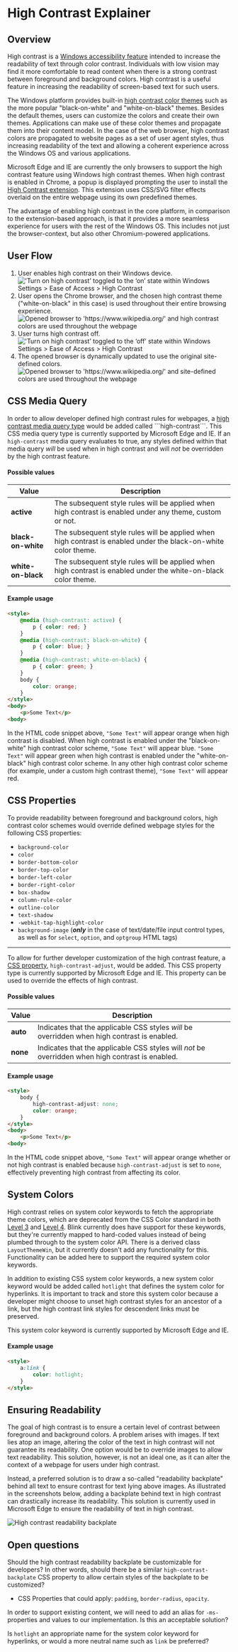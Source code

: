 # High Contrast Explainer

## Overview

High contrast is a [Windows accessibility feature](https://docs.microsoft.com/en-us/windows/desktop/w8cookbook/high-contrast-mode) intended to increase the readability of text through color contrast. Individuals with low vision may find it more comfortable to read content when there is a strong contrast between foreground and background colors. High contrast is a useful feature in increasing the readability of screen-based text for such users.

The Windows platform provides built-in [high contrast color themes](https://docs.microsoft.com/en-us/windows/uwp/design/accessibility/high-contrast-themes) such as the more popular "black-on-white" and "white-on-black" themes. Besides the default themes, users can customize the colors and create their own themes. Applications can make use of these color themes and propagate them into their content model. In the case of the web browser, high contrast colors are propagated to website pages as a set of user agent styles, thus increasing readability of the text and allowing a coherent experience across the Windows OS and various applications.

Microsoft Edge and IE are currently the only browsers to support the high contrast feature using Windows high contrast themes. When high contrast is enabled in Chrome, a popup is displayed prompting the user to install the [High Contrast extension](https://chrome.google.com/webstore/detail/high-contrast/djcfdncoelnlbldjfhinnjlhdjlikmph). This extension uses CSS/SVG filter effects overlaid on the entire webpage using its own predefined themes.

The advantage of enabling high contrast in the core platform, in comparison to the extension-based approach, is that it provides a more seamless experience for users with the rest of the Windows OS. This includes not just the browser-context, but also other Chromium-powered applications. 

## User Flow

1. User enables high contrast on their Windows device.
!['Turn on high contrast’ toggled to the ‘on’ state within Windows Settings > Ease of Access > High Contrast](TurnOnHighContrast.jpg)
2. User opens the Chrome browser, and the chosen high contrast theme ("white-on-black" in this case) is used throughout their entire browsing experience.
![Opened browser to 'https://www.wikipedia.org/' and high contrast colors are used throughout the webpage](BrowserInHighContrast.jpg)
3. User turns high contrast off.
!['Turn on high contrast’ toggled to the ‘off’ state within Windows Settings > Ease of Access > High Contrast](TurnOffHighContrast.jpg)
4. The opened browser is dynamically updated to use the original site-defined colors.
![Opened browser to 'https://www.wikipedia.org/' and site-defined colors are used throughout the webpage](BrowserWithoutHighContrast.jpg)

## CSS Media Query

In order to allow developer defined high contrast rules for webpages, a [high contrast media query type](https://msdn.microsoft.com/en-us/library/hh771830(v=vs.85).aspx) would be added called ```high-contrast```. This CSS media query type is currently supported by Microsoft Edge and IE. If an ```high-contrast``` media query evaluates to true, any styles defined within that media query *will* be used when in high contrast and will *not* be overridden by the high contrast feature.

#### Possible values

Value | Description
--- | --- 
**active** | The subsequent style rules will be applied when high contrast is enabled under any theme, custom or not.
**black-on-white** | The subsequent style rules will be applied when high contrast is enabled under the black-on-white color theme.
**white-on-black** | The subsequent style rules will be applied when high contrast is enabled under the white-on-black color theme.

#### Example usage

```html
<style>
    @media (high-contrast: active) {
        p { color: red; }
    }
    @media (high-contrast: black-on-white) {
        p { color: blue; }
    }
    @media (high-contrast: white-on-black) {
        p { color: green; }
    }
    body {
        color: orange;
    }
</style>
<body>
    <p>Some Text</p>
<body>
```
In the HTML code snippet above, ```"Some Text"``` will appear orange when high contrast is disabled. When high contrast is enabled under the "black-on-white" high contrast color scheme, ```"Some Text"``` will appear blue. ```"Some Text"``` will appear green when high contrast is enabled under the "white-on-black" high contrast color scheme. In any other high contrast color scheme (for example, under a custom high contrast theme), ```"Some Text"``` will appear red.


## CSS Properties

To provide readability between foreground and background colors, high contrast color schemes would override defined webpage styles for the following CSS properties:
* ```background-color```
* ```color```
* ```border-bottom-color```
* ```border-top-color```
* ```border-left-color```
* ```border-right-color```
* ```box-shadow```
* ```column-rule-color```
* ```outline-color```
* ```text-shadow```
* ```-webkit-tap-highlight-color```
* ```background-image``` (***only*** in the case of text/date/file input control types, as well as for ```select```, ```option```, and ```optgroup``` HTML tags)
_____
To allow for further developer customization of the high contrast feature, a [CSS property](https://msdn.microsoft.com/en-us/library/hh771863(v=vs.85).aspx), ```high-contrast-adjust```, would be added. This CSS property type is currently supported by Microsoft Edge and IE. This property can be used to override the effects of high contrast.

#### Possible values

Value | Description
--- | --- 
**auto** | Indicates that the applicable CSS styles *will* be overridden when high contrast is enabled.
**none** | Indicates that the applicable CSS styles will *not* be overridden when high contrast is enabled.

#### Example usage

```html
<style>
    body {
        high-contrast-adjust: none;
        color: orange;
    }
</style>
<body>
    <p>Some Text</p>
<body>
```
In the HTML code snippet above, ```"Some Text"``` will appear orange whether or not high contrast is enabled because ```high-contrast-adjust``` is set to ```none```, effectively preventing high contrast from affecting its color.

## System Colors
High contrast relies on system color keywords to fetch the appropriate theme colors, which are deprecated from the CSS Color standard in both [Level 3](https://drafts.csswg.org/css-color-3/#css2-system) and [Level 4](https://drafts.csswg.org/css-color-4/#system-colors). Blink currently does have support for these keywords, but they're currently mapped to hard-coded values instead of being plumbed through to the system color API. There is a derived class ```LayoutThemeWin```, but it currently doesn't add any functionality for this. Functionality can be added here to support the required system color keywords.

In addition to existing CSS system color keywords, a new system color keyword would be added called ```hotlight``` that defines the system color for hyperlinks. It is important to track and store this system color because a developer might choose to unset high contrast styles for an ancestor of a link, but the high contrast link styles for descendent links must be preserved. 

This system color keyword is currently supported by Microsoft Edge and IE.

#### Example usage

```html
<style>
    a:link {
        color: hotlight;
    }
</style>
```

## Ensuring Readability
The goal of high contrast is to ensure a certain level of contrast between foreground and background colors. A problem arises with images. If text lies atop an image, altering the color of the text in high contrast will not guarantee its readability. One option would be to override images to allow text readability. This solution, however, is not an ideal one, as it can alter the context of a webpage for users under high contrast.

Instead, a preferred solution is to draw a so-called "readability backplate" behind all text to ensure contrast for text lying above images. As illustrated in the screenshots below, adding a backplate behind text in high contrast can drastically increase its readability. This solution is currently used in Microsoft Edge to ensure the readability of text in high contrast.

![High contrast readability backplate](Backplate.jpg)

## Open questions

Should the high contrast readability backplate be customizable for developers? In other words, should there be a similar ```high-contrast-backplate``` CSS property to allow certain styles of the backplate to be customized?
* CSS Properties that could apply: ```padding```, ```border-radius```, ```opacity```.

In order to support existing content, we will need to add an alias for ```-ms-``` properties and values to our implementation. Is this an acceptable solution?

Is ```hotlight``` an appropriate name for the system color keyword for hyperlinks, or would a more neutral name such as ```link``` be preferred?
